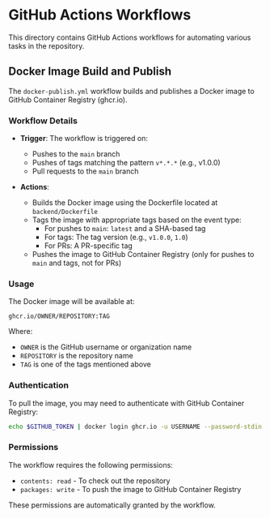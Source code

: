 # GitHub Actions Workflows

This directory contains GitHub Actions workflows for automating various tasks in the repository.

## Docker Image Build and Publish

The `docker-publish.yml` workflow builds and publishes a Docker image to GitHub Container Registry (ghcr.io).

### Workflow Details

- **Trigger**: The workflow is triggered on:
  - Pushes to the `main` branch
  - Pushes of tags matching the pattern `v*.*.*` (e.g., v1.0.0)
  - Pull requests to the `main` branch

- **Actions**:
  - Builds the Docker image using the Dockerfile located at `backend/Dockerfile`
  - Tags the image with appropriate tags based on the event type:
    - For pushes to `main`: `latest` and a SHA-based tag
    - For tags: The tag version (e.g., `v1.0.0`, `1.0`)
    - For PRs: A PR-specific tag
  - Pushes the image to GitHub Container Registry (only for pushes to `main` and tags, not for PRs)

### Usage

The Docker image will be available at:
```
ghcr.io/OWNER/REPOSITORY:TAG
```

Where:
- `OWNER` is the GitHub username or organization name
- `REPOSITORY` is the repository name
- `TAG` is one of the tags mentioned above

### Authentication

To pull the image, you may need to authenticate with GitHub Container Registry:

```bash
echo $GITHUB_TOKEN | docker login ghcr.io -u USERNAME --password-stdin
```

### Permissions

The workflow requires the following permissions:
- `contents: read` - To check out the repository
- `packages: write` - To push the image to GitHub Container Registry

These permissions are automatically granted by the workflow.